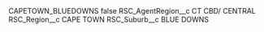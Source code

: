 <?xml version="1.0" encoding="UTF-8"?>
<CustomMetadata xmlns="http://soap.sforce.com/2006/04/metadata" xmlns:xsi="http://www.w3.org/2001/XMLSchema-instance" xmlns:xsd="http://www.w3.org/2001/XMLSchema">
    <label>CAPETOWN_BLUEDOWNS</label>
    <protected>false</protected>
    <values>
        <field>RSC_AgentRegion__c</field>
        <value xsi:type="xsd:string">CT CBD/ CENTRAL</value>
    </values>
    <values>
        <field>RSC_Region__c</field>
        <value xsi:type="xsd:string">CAPE TOWN</value>
    </values>
    <values>
        <field>RSC_Suburb__c</field>
        <value xsi:type="xsd:string">BLUE DOWNS</value>
    </values>
</CustomMetadata>
